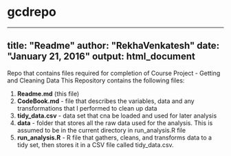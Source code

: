 # gcdrepo


---
title: "Readme"
author: "RekhaVenkatesh"
date: "January 21, 2016"
output: html_document
---

Repo that contains files required for completion of Course Project - Getting and Cleaning Data
This Repository contains the following files:

1. __Readme.md__ (this file)
2. __CodeBook.md__ - file that describes the variables, data and any transformations that I performed to clean up data
3. __tidy_data.csv__ - data set that cna be loaded and used for later analysis
4. __data__ - folder that stores all the raw data used for the analysis. This is assumed to be in the current directory in run_analysis.R file
5. __run_analysis.R__ - R file that gathers, cleans, and transforms data to a tidy set, then stores it in a CSV file called tidy_data.csv.

